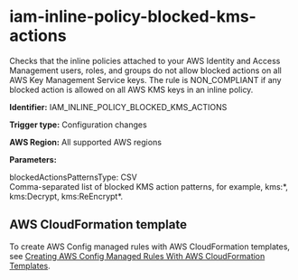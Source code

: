 # iam\-inline\-policy\-blocked\-kms\-actions<a name="iam-inline-policy-blocked-kms-actions"></a>

Checks that the inline policies attached to your AWS Identity and Access Management users, roles, and groups do not allow blocked actions on all AWS Key Management Service keys\. The rule is NON\_COMPLIANT if any blocked action is allowed on all AWS KMS keys in an inline policy\.

**Identifier:** IAM\_INLINE\_POLICY\_BLOCKED\_KMS\_ACTIONS

**Trigger type:** Configuration changes

**AWS Region:** All supported AWS regions

**Parameters:**

blockedActionsPatternsType: CSV  
Comma\-separated list of blocked KMS action patterns, for example, kms:\*, kms:Decrypt, kms:ReEncrypt\*\.

## AWS CloudFormation template<a name="w24aac11c29c17d207c15"></a>

To create AWS Config managed rules with AWS CloudFormation templates, see [Creating AWS Config Managed Rules With AWS CloudFormation Templates](aws-config-managed-rules-cloudformation-templates.md)\.
